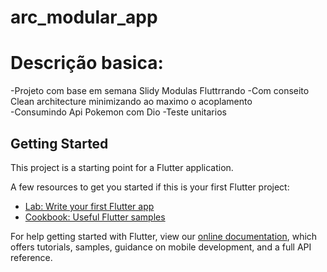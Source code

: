 # arc_modular_app

# Descrição basica:

-Projeto com base em semana Slidy Modulas Fluttrrando
-Com conseito Clean architecture minimizando ao maximo o acoplamento  
-Consumindo Api Pokemon com Dio
-Teste unitarios

## Getting Started

This project is a starting point for a Flutter application.

A few resources to get you started if this is your first Flutter project:

- [Lab: Write your first Flutter app](https://flutter.dev/docs/get-started/codelab)
- [Cookbook: Useful Flutter samples](https://flutter.dev/docs/cookbook)

For help getting started with Flutter, view our
[online documentation](https://flutter.dev/docs), which offers tutorials,
samples, guidance on mobile development, and a full API reference.
